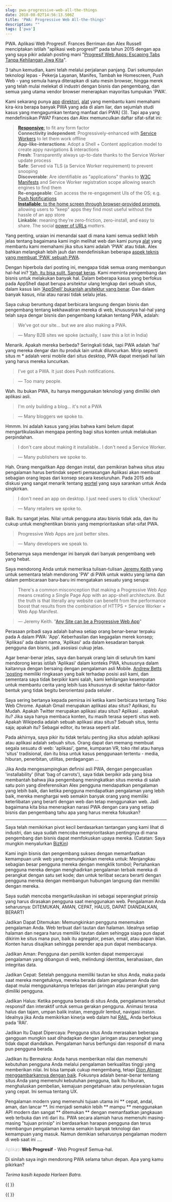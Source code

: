 ```yaml
---
slug: pwa-progressive-web-all-the-things
date: 2018-08-02T14:56:13.506Z
title: 'PWA: Progressive Web All-the-things'
description: ""
tags: ['pwa']
---
```



PWA. Aplikasi Web Progresif. Frances Berriman dan Alex Russell menciptakan istilah "aplikasi web progresif" pada tahun 2015 dengan apa yang saya pikir adalah posting mani "[Progresif Web Apps: Escaping Tabs Tanpa Kehilangan Jiwa Kita](https://infrequently.org/2015/06/progressive-apps-escaping-tabs-without-losing-our-soul/)".

3 tahun kemudian, kami telah melalui perjalanan panjang. Dari sekumpulan teknologi lepas - Pekerja Layanan, Manifes, Tambah ke Homescreen, Push Web - yang semula hanya diterapkan di satu mesin browser, hingga merek yang telah mulai melekat di industri dengan bisnis dan pengembang, dan semua yang utama vendor browser menerapkan mayoritas tumpukan 'PWA'.

Kami sekarang punya [app](https://appsco.pe/) [direktori](https://pwa-directory.appspot.com/), [alat](https://blog.tomayac.com/2018/07/09/progressive-web-apps-in-the-http-archive-143748) yang membantu kami memahami kira-kira berapa banyak PWA yang ada di alam liar, dan sejumlah studi kasus yang mengagumkan tentang manfaat dari PWA] (3). Tapi apa yang mendefinisikan PWA? Frances dan Alex memunculkan daftar sifat-sifat ini:

> **[Responsive](http://alistapart.com/article/responsive-web-design)**[:](http://alistapart.com/article/responsive-web-design) 
> to fit any form factor  
> **Connectivity independent**: Progressively-enhanced with [Service 
> Workers](http://www.html5rocks.com/en/tutorials/service-worker/introduction/) 
> to let them work offline  
> **App-like-interactions**: Adopt a Shell + Content application model to create 
> appy navigations & interactions  
> **Fresh**: Transparently always up-to-date thanks to the Service Worker update 
> process  
> **Safe**: Served via TLS (a Service Worker requirement) to prevent snooping  
> **Discoverable**: Are identifiable as "applications" thanks to 
> [W3C](https://w3c.github.io/manifest/) 
> [Manifests](https://developers.google.com/web/updates/2014/11/Support-for-installable-web-apps-with-webapp-manifest-in-chrome-38-for-Android) 
> and Service Worker registration scope allowing search engines to find them  
> **Re-engageable**: Can access the re-engagement UIs of the OS; e.g. [Push 
> Notifications](https://developers.google.com/web/updates/2015/03/push-notificatons-on-the-open-web)  
> **[Installable](https://developers.google.com/web/updates/2015/03/increasing-engagement-with-app-install-banners-in-chrome-for-android?hl=en)**[: 
> to the home screen through browser-provided 
> prompts](https://developers.google.com/web/updates/2015/03/increasing-engagement-with-app-install-banners-in-chrome-for-android?hl=en), 
> allowing users to "keep" apps they find most useful without the hassle of an 
> app store  
> **Linkable**: meaning they're zero-friction, zero-install, and easy to share.
> The social [power of
> URLs](http://www.theatlantic.com/technology/archive/2012/10/dark-social-we-have-the-whole-history-of-the-web-wrong/263523/)
> _matters_.


Yang penting, uraian ini menandai saat di mana kami semua sedikit lebih jelas tentang bagaimana kami ingin melihat web dan kami punya [alat](https://developers.google.com/web/tools/lighthouse/) yang membantu kami memahami jika situs kami adalah 'PWA' atau tidak. Alex bahkan melangkah lebih jauh dan mendefinisikan beberapa [aspek teknis yang membuat 'PWA' sebuah PWA](https://infrequently.org/2016/09/what-exactly-makes-something-a-progressive-web-app/).

Dengan hiperbola dari posting ini, mengapa tidak semua orang membangun hal-hal ini? [Yah, itu bisa sulit. Sangat keras](/challenges-for-web-developers/). Kami meminta pengembang dan bisnis untuk melakukan banyak hal. Dalam beberapa kasus yang berfokus pada AppShell dapat berupa arsitektur ulang lengkap dari sebuah situs, dalam kasus lain ['AppShell' bukanlah arsitektur yang benar](/progressive-progressive-web-apps/). Dan dalam banyak kasus, nilai atau narasi tidak selalu jelas.

Saya cukup beruntung dapat berbicara langsung dengan bisnis dan pengembang tentang kekhawatiran mereka di web, khususnya hal-hal yang telah saya dengar bisnis dan pengembang katakan tentang PWA, adalah:

> We've got our site... but we are also making a PWA.


> &mdash; Many B2B sites we spoke (actually, I saw this a lot in India)


Menarik. Apakah mereka berbeda? Seringkali tidak, tapi PWA adalah 'hal' yang mereka dengar dan itu produk lain untuk diluncurkan. Mirip seperti situs m * adalah versi mobile dari situs desktop, PWA dapat menjadi hal lain yang harus mereka luncurkan.

> I've got a PWA. It just does Push notifications.


> &mdash; Too many people.


Wah. Itu bukan PWA, itu hanya menggunakan teknologi yang dimiliki oleh aplikasi asli.

> I'm only building a blog... it's not a PWA


> &mdash; Many bloggers we spoke to.


Hmmm. Ini adalah kasus yang jelas bahwa kami belum dapat mengartikulasikan mengapa penting bagi situs konten untuk melakukan perpindahan.

> I don't care about making it installable.. I don't need a Service Worker.


> &mdash; Many publishers we spoke to.


Hah. Orang mengaitkan App dengan instal, dan pemikiran bahwa situs atau pengalaman harus bertindak seperti pemasangan Aplikasi akan membuat sebagian orang lepas dari konsep secara keseluruhan. Pada 2015 ada diskusi yang sangat menarik tentang [wortel](https://trib.tv/2015/10/11/progressive-apps/) yang saya sarankan untuk Anda singkirkan.

> I don't need an app on desktop. I just need users to click 'checkout'


> &mdash; Many retailers we spoke to.


Baik. Itu sangat jelas. Nilai untuk pengguna atau bisnis tidak ada, dan itu cukup untuk menghentikan bisnis yang memprioritaskan sifat-sifat PWA.

> Progressive Web Apps are just better sites.


> &mdash; Many developers we speak to.


Sebenarnya saya mendengar ini banyak dari banyak pengembang web yang hebat.

Saya mendorong Anda untuk memeriksa tulisan-tulisan [Jeremy Keith](https://adactio.com/) yang untuk sementara telah mendorong 'PW' di PWA untuk waktu yang lama dan dalam pembicaraan baru-baru ini mengatakan sesuatu yang serupa:

> There's a common misconception that making a Progressive Web App means
> creating a Single Page App with an app-shell architecture. But the truth is
> that literally any website can benefit from the performance boost that results
> from the combination of HTTPS + Service Worker + Web App Manifest.


> &mdash; Jeremy Keith. "[Any Site can be a Progressive Web 
> App](https://noti.st/adactio/d1zSa7/any-site-can-be-a-progressive-web-app)" 


Perasaan pribadi saya adalah bahwa setiap orang benar-benar terpaku pada A dalam PWA: 'App'. Keberhasilan dan kegagalan merek konsep; 'Aplikasi' ada dalam nama, 'Aplikasi' ada dalam kesadaran banyak pengguna dan bisnis, jadi asosiasi cukup jelas.

Agar benar-benar jelas, saya dan banyak orang lain di seluruh tim kami mendorong keras istilah 'Aplikasi' dalam konteks PWA, khususnya dalam kaitannya dengan bersaing dengan pengalaman asli Mobile. [Andrew Betts 'posting](https://trib.tv/2016/06/05/progressively-less-progressive/) memiliki ringkasan yang baik terhadap posisi asli kami, dan sementara saya tidak berpikir kami salah, kami kehilangan kesempatan untuk membantu cerita yang lebih luas khususnya di sekitar faktor-faktor bentuk yang tidak begitu berorientasi pada seluler .

Saya sering bertanya kepada pemirsa ini ketika kami berbicara tentang Toko Web Chrome. Apakah Gmail merupakan aplikasi atau situs? Aplikasi, itu Mudah. Apakah Twitter merupakan aplikasi atau situs? Aplikasi .. apakah itu? Jika saya hanya membaca konten, itu masih terasa seperti situs web. Apakah Wikipedia adalah sebuah aplikasi atau situs? Sebuah situs, tentu saja; apakah itu? Sebagai editor, itu terasa seperti alat.

Pada akhirnya, saya pikir itu tidak terlalu penting jika situs adalah aplikasi atau aplikasi adalah sebuah situs. Orang dapat dan memang membuat segala sesuatu di web: 'aplikasi', game, kumparan VR, toko ritel atau hanya 'situs' tradisional, dan itu bisa untuk kasus penggunaan tertentu - media, hiburan, penerbitan, utilitas, perdagangan ...

Jika Anda mengesampingkan definisi asli PWA, dengan pengecualian 'installability' (lihat 'bag of carrots'), saya tidak berpikir ada yang bisa membantah bahwa jika pengembang meningkatkan situs mereka di salah satu poin yang direferensikan Alex pengguna mendapatkan pengalaman yang lebih baik, dan ketika pengguna mendapatkan pengalaman yang lebih baik, mereka menghargai web semakin banyak orang yang memiliki keterlibatan yang berarti dengan web dan tetap menggunakan web. Jadi bagaimana kita bisa menerapkan narasi PWA dengan cara yang setiap bisnis dan pengembang tahu apa yang harus mereka fokuskan?

---

Saya telah memikirkan pivot kecil berdasarkan tantangan yang kami lihat di industri, dan saya sudah mencoba memprioritaskan pentingnya di mana pengembang dan bisnis dapat memfokuskan upaya mereka. (Catatan: Saya mungkin menyalurkan [BizKin](https://twitter.com/business_kinlan))

Kami ingin bisnis dan pengembang sukses dengan memanfaatkan kemampuan unik web yang memungkinkan mereka untuk: Menjangkau sebagian besar pengguna mereka dengan mengklik tombol; Pertahankan pengguna mereka dengan menghadirkan pengalaman terbaik mereka di perangkat dengan satu set kode; dan untuk terlibat secara berarti dengan pengguna mereka dengan membangun hubungan langsung dan memiliki dengan mereka.

Saya sudah mencoba mengartikulasikan ini sebagai seperangkat prinsip yang harus dirasakan pengguna saat menggunakan web. Pengalaman Anda seharusnya: DITEMUKAN, AMAN, CEPAT, HALUS, DAPAT DIANDALKAN, BERARTI

Jadikan Dapat Ditemukan: Memungkinkan pengguna menemukan pengalaman Anda. Web terbuat dari tautan dan halaman. Idealnya setiap halaman dan negara harus memiliki tautan dalam sehingga siapa pun dapat dikirim ke situs mana pun, baik itu agregator, pesan, email, atau papan iklan. Konten harus disajikan sehingga perender apa pun dapat membacanya.

Jadikan Aman: Pengguna dan pemilik konten dapat mempercayai pengalaman yang dibangun di web, melindungi identitas, kerahasiaan, dan integritas data.

Jadikan Cepat: Setelah pengguna memiliki tautan ke situs Anda, maka pada saat mereka mengetuknya, mereka berada dalam pengalaman Anda dan dapat mulai menggunakannya terlepas dari jaringan atau perangkat yang dimiliki pengguna.

Jadikan Halus: Ketika pengguna berada di situs Anda, pengalaman tersebut responsif dan interaktif untuk semua gerakan pengguna. Animasi terasa halus dan tajam, umpan balik instan, menggulir lembut, navigasi instan. Idealnya jika Anda memikirkan kinerja web dalam hal [RAIL](https://developers.google.com/web/fundamentals/performance/rail), Anda berfokus pada 'RAI'.

Jadikan Itu Dapat Dipercaya: Pengguna situs Anda merasakan beberapa gangguan mungkin saat dihadapkan dengan jaringan atau perangkat yang tidak dapat diandalkan. Pengalaman harus berfungsi dan responsif di mana pun pengguna berada.

Jadikan itu Bermakna: Anda harus memberikan nilai dan memenuhi kebutuhan pengguna Anda melalui pengalaman berkualitas tinggi yang memberikan nilai. Ini bisa tampak cukup mengembang, tetapi [Dion Almaer menggambarkannya dengan baik](https://medium.com/ben-and-dion/mission-improve-the-web-ecosystem-for-developers-3a8b55f46411). Fokusnya adalah benar-benar tentang situs Anda yang memenuhi kebutuhan pengguna, baik itu hiburan, menghaluskan pembelian, kemajuan pengetahuan atau penyelesaian tugas yang cepat. Ini semua tentang UX.

Pengalaman modern yang memenuhi tujuan utama ini ** cepat, andal, aman, dan lancar **. Ini menjadi semakin lebih ** mampu ** menggunakan API modern dan sangat ** ditemukan ** dengan memanfaatkan jangkauan web terbuka dan inti dari itu. PWA secara alamiah harus memenuhi masing-masing "tujuan prinsip" ini berdasarkan harapan pengguna dan terus membangun pengalaman karena semakin banyak teknologi dan kemampuan yang masuk. Namun demikian seharusnya pengalaman modern di web saat ini ....

<span><span id=name>Aplikasi</span> <span id='pw'>Web Progresif</span></span> - Web Progresif Semua-hal.

Di sinilah saya ingin mendorong PWA selama tahun depan. Apa yang kamu pikirkan?

_Terima kasih kepada Harleen Batra._

{{ <html> }}

<style> dt {   font-weight: 600;   margin-bottom: 0.8em; } dd {   margin-bottom: 1em; } #pw {   font-weight: 700;   font-size: 1em; } #name {   font-size: 1em;   font-weight: 100; } </style><script>   const nameEl = document.getElementById('name');   const names = ['Apps', 'Sites', 'Stores', 'Blogs', 'Forums', 'Magazines', 'Block-chain doo-dads', 'Experiences', 'Wikis', 'Utilities', 'Games'];   let counter = 1;   setInterval(()=> {      nameEl.textContent = names[counter];     counter = (counter + 1) % names.length;     nameEl.animate([{opacity: 0}, {opacity: 1}], {duration: 1000, easing: 'cubic-bezier(1,.01,1,.99)'})   }, 2000) </script> {{ </html> }}